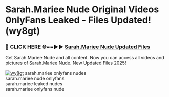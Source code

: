 # Sarah.Mariee Nude Original Videos 0nlyFans Leaked - Files Updated! (wy8gt)

<h3>🔴 CLICK HERE 🌐==►► <a href="https://tinyurl.com/yrmya6cz" rel="nofollow">Sarah.Mariee Nude Updated Files</a></h3>

Get Sarah.Mariee Nude and all content. Now you can access all videos and pictures of Sarah.Mariee Nude. New Updated Files 2025!

[![wy8gt](https://i.imgur.com/FMdXYCs.gif)](https://tinyurl.com/yrmya6cz)
sarah.mariee onlyfans nudes<br>
sarah.mariee nude onlyfans<br>
sarah.mariee leaked nudes<br>
sarah.mariee onlyfans nude
